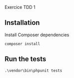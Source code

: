 Exercice TDD 1

## Installation

Install Composer dependencies

    composer install

## Run the tests

    .\vendor\bin\phpunit tests
